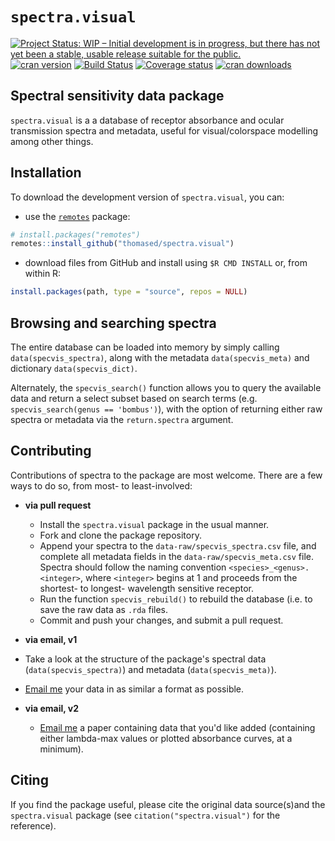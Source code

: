 # `spectra.visual`

[![Project Status: WIP – Initial development is in progress, but there has not yet been a stable, usable release suitable for the public.](https://www.repostatus.org/badges/latest/wip.svg)](https://www.repostatus.org/#wip) [![cran version](https://www.r-pkg.org/badges/version-ago/spectra.visual)](https://cran.r-project.org/package=spectra.visual/)
[![Build Status](https://travis-ci.org/thomased/spectra.visual.svg?branch=master)](https://travis-ci.org/thomased/spectra.visual/)
[![Coverage status](https://codecov.io/gh/thomased/spectra.visual/branch/master/graph/badge.svg)](https://codecov.io/github/thomased/spectra.visual?branch=master)
[![cran downloads](https://cranlogs.r-pkg.org/badges/grand-total/spectra.visual)](https://cran.r-project.org/package=spectra.visual/)

## Spectral sensitivity data package

`spectra.visual` is a a database of receptor absorbance and ocular transmission spectra and metadata, useful for visual/colorspace modelling among other things.

## Installation

To download the development version of `spectra.visual`, you can:

* use the [`remotes`](https://github.com/r-lib/remotes) package:

```r
# install.packages("remotes")
remotes::install_github("thomased/spectra.visual")
```

* download files from GitHub and install using `$R CMD INSTALL` or, from within R:

```r
install.packages(path, type = "source", repos = NULL)
```

## Browsing and searching spectra

The entire database can be loaded into memory by simply calling `data(specvis_spectra)`, along with the metadata `data(specvis_meta)` and dictionary `data(specvis_dict)`. 

Alternately, the `specvis_search()` function allows you to query the available data and return a select subset based on search terms (e.g. `specvis_search(genus == 'bombus')`), with the option of returning either raw spectra or metadata via the `return.spectra` argument. 

## Contributing

Contributions of spectra to the package are most welcome. There are a few ways to do so, from most- to least-involved:

- **via pull request**  
  - Install the `spectra.visual` package in the usual manner.
  - Fork and clone the package repository.
  - Append your spectra to the `data-raw/specvis_spectra.csv` file, and complete all metadata fields in the `data-raw/specvis_meta.csv` file. Spectra should follow the naming convention `<species>_<genus>.<integer>`, where `<integer>` begins at 1 and proceeds from the shortest- to longest- wavelength sensitive receptor.
  - Run the function `specvis_rebuild()` to rebuild the database (i.e. to save the raw data as `.rda` files.
  - Commit and push your changes, and submit a pull request.
  
-  **via email, v1**  
  - Take a look at the structure of the package's spectral data (`data(specvis_spectra)`) and metadata (`data(specvis_meta)`).
  - [Email me](mailto:thomas.white@sydney.edu.au) your data in as similar a format as possible.
  
- **via email, v2**  
  - [Email me](mailto:thomas.white@sydney.edu.au) a paper containing data that you'd like added (containing either lambda-max values or plotted absorbance curves, at a minimum). 

## Citing

If you find the package useful, please cite the original data source(s)and the `spectra.visual` package (see `citation("spectra.visual")` for the reference).
